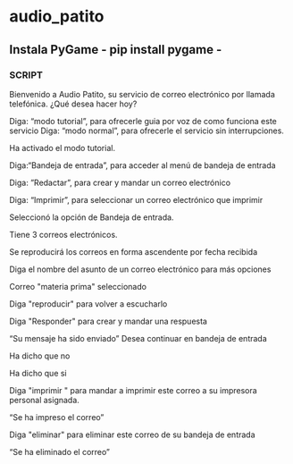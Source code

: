 # audio_patito

## Instala PyGame - pip install pygame -

### SCRIPT
Bienvenido a Audio Patito, su servicio de correo electrónico por llamada telefónica. ¿Qué desea hacer hoy?

Diga:
“modo tutorial”, para ofrecerle guia por voz de como funciona este servicio
Diga:
“modo normal”, para ofrecerle el servicio sin interrupciones.

Ha activado el modo tutorial.

Diga:“Bandeja de entrada”, para acceder al menú de bandeja de entrada

Diga: ”Redactar”, para crear y mandar un correo electrónico

Diga: “Imprimir”, para seleccionar un correo electrónico que imprimir

Seleccionó la opción de Bandeja de entrada.

Tiene 3 correos electrónicos.

Se reproducirá los correos en forma ascendente por fecha recibida

Diga el nombre del asunto de un correo electrónico para más opciones

Correo "materia prima" seleccionado

Diga "reproducir" para volver a escucharlo

Diga "Responder" para crear y mandar una respuesta

“Su mensaje ha sido enviado” Desea continuar en bandeja de entrada

Ha dicho que no

Ha dicho que si

Diga "imprimir " para mandar a imprimir este correo a su impresora personal asignada.

“Se ha impreso el correo”

Diga "eliminar" para eliminar este correo de su bandeja de entrada

“Se ha eliminado el correo”



